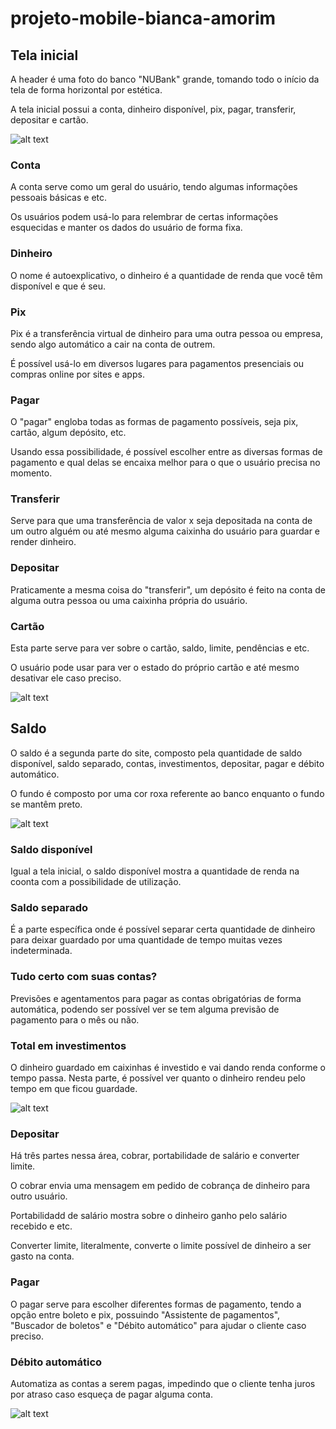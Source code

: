 # projeto-mobile-bianca-amorim
## Tela inicial
A header é uma foto do banco "NUBank" grande, tomando todo o início da tela de forma horizontal por estética.

A tela inicial possui a conta, dinheiro disponível, pix, pagar, transferir, depositar e cartão.

![alt text](<assets/images/Banco 1.png>)

### Conta
A conta serve como um geral do usuário, tendo algumas informações pessoais básicas e etc.

Os usuários podem usá-lo para relembrar de certas informações esquecidas e manter os dados do usuário de forma fixa.

### Dinheiro
O nome é autoexplicativo, o dinheiro é a quantidade de renda que você têm disponível e que é seu.

### Pix
Pix é a transferência virtual de dinheiro para uma outra pessoa ou empresa, sendo algo automático a cair na conta de outrem.

É possível usá-lo em diversos lugares para pagamentos presenciais ou compras online por sites e apps.

### Pagar
O "pagar" engloba todas as formas de pagamento possíveis, seja pix, cartão, algum depósito, etc.

Usando essa possibilidade, é possível escolher entre as diversas formas de pagamento e qual delas se encaixa melhor para o que o usuário precisa no momento.

### Transferir
Serve para que uma transferência de valor x seja depositada na conta de um outro alguém ou até mesmo alguma caixinha do usuário para guardar e render dinheiro.

### Depositar
Praticamente a mesma coisa do "transferir", um depósito é feito na conta de alguma outra pessoa ou uma caixinha própria do usuário.

### Cartão
Esta parte serve para ver sobre o cartão, saldo, limite, pendências e etc.

O usuário pode usar para ver o estado do próprio cartão e até mesmo desativar ele caso preciso.

![alt text](<assets/images/Banco 2.png>)

## Saldo
O saldo é a segunda parte do site, composto pela quantidade de saldo disponível, saldo separado, contas, investimentos, depositar, pagar e débito automático.

O fundo é composto por uma cor roxa referente ao banco enquanto o fundo se mantêm preto.

![alt text](<assets/images/Banco 3.png>)

### Saldo disponível
Igual a tela inicial, o saldo disponível mostra a quantidade de renda na coonta com a possibilidade de utilização.

### Saldo separado
É a parte específica onde é possível separar certa quantidade de dinheiro para deixar guardado por uma quantidade de tempo muitas vezes indeterminada.

### Tudo certo com suas contas?
Previsões e agentamentos para pagar as contas obrigatórias de forma automática, podendo ser possível ver se tem alguma previsão de pagamento para o mês ou não.

### Total em investimentos
O dinheiro guardado em caixinhas é investido e vai dando renda conforme o tempo passa. Nesta parte, é possível ver quanto o dinheiro rendeu pelo tempo em que ficou guardade.

![alt text](<assets/images/Banco 4.png>)

### Depositar
Há três partes nessa área, cobrar, portabilidade de salário e converter limite.

O cobrar envia uma mensagem em pedido de cobrança de dinheiro para outro usuário.

Portabilidadd de salário mostra sobre o dinheiro ganho pelo salário recebido e etc.

Converter limite, literalmente, converte o limite possível de dinheiro a ser gasto na conta.

### Pagar
O pagar serve para escolher diferentes formas de pagamento, tendo a opção entre boleto e pix, possuindo "Assistente de pagamentos", "Buscador de boletos" e "Débito automático" para ajudar o cliente caso preciso.

### Débito automático
Automatiza as contas a serem pagas, impedindo que o cliente tenha juros por atraso caso esqueça de pagar alguma conta.

![alt text](<assets/images/Banco 5.png>)